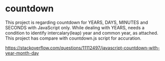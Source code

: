 # countdown
 This project is regarding countdown for YEARS, DAYS, MINUTES and SECONDS with JavaScript only.
 While dealing with YEARS, needs a condition to identify intercalary(leap) year and common year, as attached.
 This project has compare with countdown.js script for accuration.
 
 https://stackoverflow.com/questions/11112497/javascript-countdown-with-year-month-day
 

